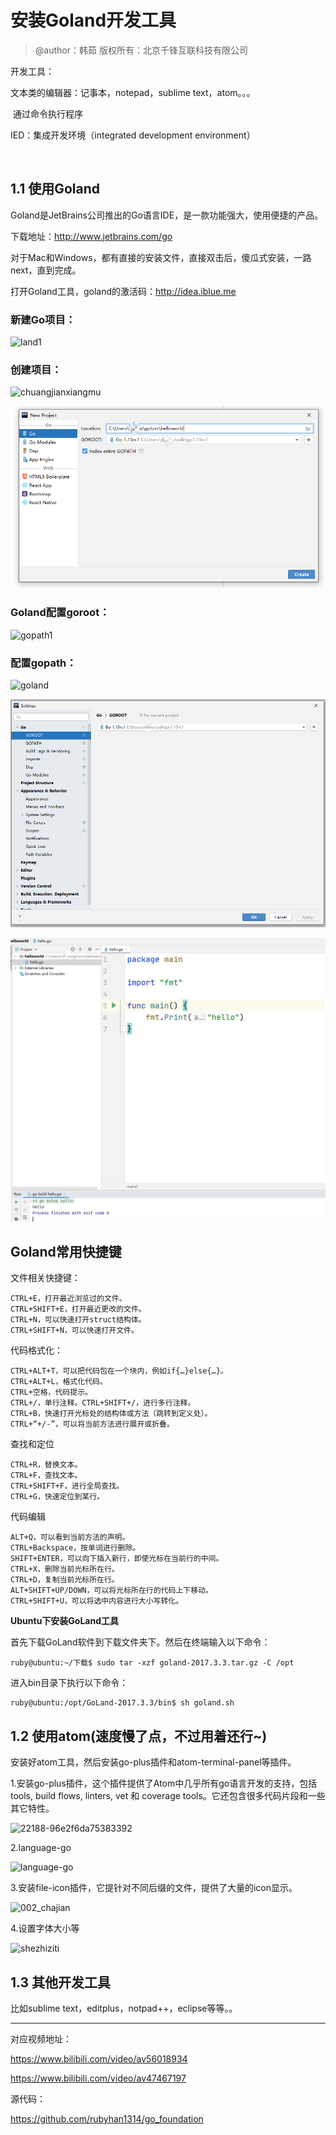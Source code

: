 # 安装Goland开发工具

> @author：韩茹
> 版权所有：北京千锋互联科技有限公司

开发工具：

文本类的编辑器：记事本，notepad，sublime text，atom。。。

​	通过命令执行程序

IED：集成开发环境（integrated development environment）

​
## 1.1 使用Goland

Goland是JetBrains公司推出的Go语言IDE，是一款功能强大，使用便捷的产品。

下载地址：<http://www.jetbrains.com/go>

对于Mac和Windows，都有直接的安装文件，直接双击后，傻瓜式安装，一路next，直到完成。

打开Goland工具，goland的激活码：<http://idea.iblue.me>


### 新建Go项目：

![land1](img/land1.png)


### 创建项目：

![chuangjianxiangmu](img/chuangjianxiangmu.png)

![20200801_185847_64](image/20200801_185847_64.png)

### Goland配置goroot：

![gopath1](img/gopath1.png)


### 配置gopath：

![goland](img/goland.png)

![20200801_185923_69](image/20200801_185923_69.png)

![20200801_190358_91](image/20200801_190358_91.png)



## Goland常用快捷键

文件相关快捷键：
```
CTRL+E，打开最近浏览过的文件。
CTRL+SHIFT+E，打开最近更改的文件。
CTRL+N，可以快速打开struct结构体。
CTRL+SHIFT+N，可以快速打开文件。
```
代码格式化：
```
CTRL+ALT+T，可以把代码包在一个块内，例如if{…}else{…}。
CTRL+ALT+L，格式化代码。
CTRL+空格，代码提示。
CTRL+/，单行注释。CTRL+SHIFT+/，进行多行注释。
CTRL+B，快速打开光标处的结构体或方法（跳转到定义处）。
CTRL+“+/-”，可以将当前方法进行展开或折叠。
```
查找和定位
```
CTRL+R，替换文本。
CTRL+F，查找文本。
CTRL+SHIFT+F，进行全局查找。
CTRL+G，快速定位到某行。
```
代码编辑
```
ALT+Q，可以看到当前方法的声明。
CTRL+Backspace，按单词进行删除。
SHIFT+ENTER，可以向下插入新行，即使光标在当前行的中间。
CTRL+X，删除当前光标所在行。
CTRL+D，复制当前光标所在行。
ALT+SHIFT+UP/DOWN，可以将光标所在行的代码上下移动。
CTRL+SHIFT+U，可以将选中内容进行大小写转化。
```



**Ubuntu下安装GoLand工具**

首先下载GoLand软件到下载文件夹下。然后在终端输入以下命令：

```shell
ruby@ubuntu:~/下载$ sudo tar -xzf goland-2017.3.3.tar.gz -C /opt
```

进入bin目录下执行以下命令：

```shell
ruby@ubuntu:/opt/GoLand-2017.3.3/bin$ sh goland.sh
```



## 1.2 使用atom(速度慢了点，不过用着还行~)

安装好atom工具，然后安装go-plus插件和atom-terminal-panel等插件。

1.安装go-plus插件，这个插件提供了Atom中几乎所有go语言开发的支持，包括 tools, build flows, linters, vet 和 coverage tools。它还包含很多代码片段和一些其它特性。

![22188-96e2f6da75383392](img/22188-96e2f6da75383392.png)



2.language-go

![language-go](img/language-go.jpg)





3.安装file-icon插件，它提针对不同后缀的文件，提供了大量的icon显示。

![002_chajian](img/002_chajian.png)





4.设置字体大小等

![shezhiziti](img/shezhiziti.jpg)



## 1.3 其他开发工具

比如sublime text，editplus，notpad++，eclipse等等。。


---

对应视频地址：

https://www.bilibili.com/video/av56018934

https://www.bilibili.com/video/av47467197

源代码：

<https://github.com/rubyhan1314/go_foundation>
